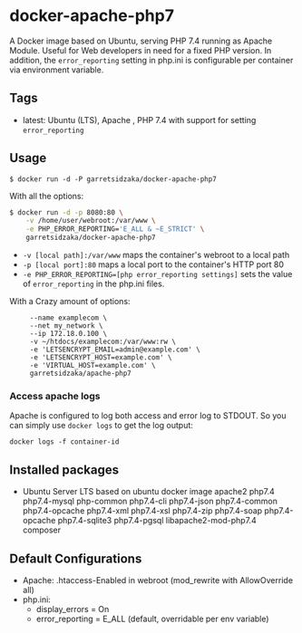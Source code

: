 docker-apache-php7
===================================

A Docker image based on Ubuntu, serving PHP 7.4 running as Apache Module. Useful for Web developers in need for a fixed PHP version. In addition, the `error_reporting` setting in php.ini is configurable per container via environment variable.

Tags
-----

* latest: Ubuntu (LTS), Apache , PHP 7.4 with support for setting `error_reporting`

Usage
------

```
$ docker run -d -P garretsidzaka/docker-apache-php7
```

With all the options:

```bash
$ docker run -d -p 8080:80 \
    -v /home/user/webroot:/var/www \
    -e PHP_ERROR_REPORTING='E_ALL & ~E_STRICT' \
    garretsidzaka/docker-apache-php7
```

* `-v [local path]:/var/www` maps the container's webroot to a local path
* `-p [local port]:80` maps a local port to the container's HTTP port 80
* `-e PHP_ERROR_REPORTING=[php error_reporting settings]` sets the value of `error_reporting` in the php.ini files.

With a Crazy amount of options:
```docker run -d \
     --name examplecom \
     --net my_network \
     --ip 172.18.0.100 \
     -v ~/htdocs/examplecom:/var/www:rw \
     -e 'LETSENCRYPT_EMAIL=admin@example.com' \
     -e 'LETSENCRYPT_HOST=example.com' \
     -e 'VIRTUAL_HOST=example.com' \
     garretsidzaka/apache-php7
```

### Access apache logs

Apache is configured to log both access and error log to STDOUT. So you can simply use `docker logs` to get the log output:

`docker logs -f container-id`


Installed packages
-------------------
* Ubuntu Server LTS based on ubuntu docker image
      apache2 
      php7.4 
      php7.4-mysql 
      php-common 
      php7.4-cli 
      php7.4-json 
      php7.4-common 
      php7.4-opcache 
      php7.4-xml 
      php7.4-xsl 
      php7.4-zip 
      php7.4-soap 
      php7.4-opcache 
      php7.4-sqlite3 
      php7.4-pgsql 
      libapache2-mod-php7.4 
      composer

Default Configurations
----------------------

* Apache: .htaccess-Enabled in webroot (mod_rewrite with AllowOverride all)
* php.ini:
  * display_errors = On
  * error_reporting = E_ALL (default, overridable per env variable)

